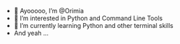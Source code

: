 - 👋 Ayooooo, I’m @Orimia
- 👀 I’m interested in Python and Command Line Tools
- 🌱 I’m currently learning Python and other terminal skills
- And yeah ...
